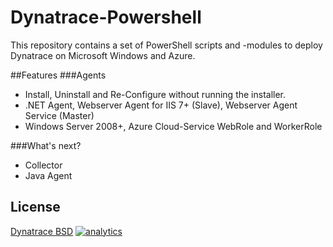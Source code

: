 # Dynatrace-Powershell
This repository contains a set of PowerShell scripts and -modules to deploy Dynatrace on Microsoft Windows and Azure. 

##Features
###Agents
- Install, Uninstall and Re-Configure without running the installer. 
- .NET Agent, Webserver Agent for IIS 7+ (Slave), Webserver Agent Service (Master)
- Windows Server 2008+, Azure Cloud-Service WebRole and WorkerRole

###What's next?
- Collector
- Java Agent


## License
[Dynatrace BSD](https://community.dynatrace.com/community/download/attachments/5144912/dynaTraceBSD.txt?version=2&modificationDate=1365418216030&api=v2)
[![analytics](https://www.google-analytics.com/collect?v=1&t=pageview&_s=1&dl=https%3A%2F%2Fgithub.com%2FdynaTrace&dp=%2FDynatrace-Powershell&dt=Dynatrace-Powershell&_u=Dynatrace~&cid=github.com%2FdynaTrace&tid=UA-54510554-5&aip=1)]()